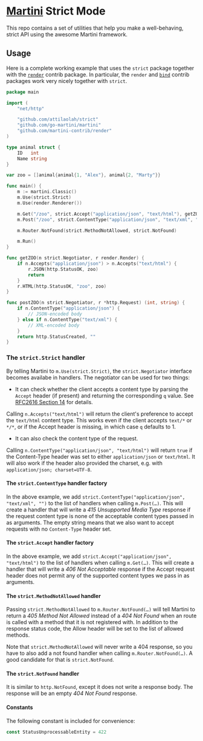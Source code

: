 # [Martini][1] Strict Mode


[1]: //github.com/go-martini/martini

This repo contains a set of utilities that help you make a well-behaving,
strict API using the awesome Martini framework.


## Usage

Here is a complete working example that uses the `strict` package together with
the [`render`][2] contrib package. In particular, the `render` and [`bind`][3]
contrib packages work very nicely together with `strict`.

[2]: https://github.com/martini-contrib/render
[3]: https://github.com/martini-contrib/bind

```go
package main

import (
	"net/http"

	"github.com/attilaolah/strict"
	"github.com/go-martini/martini"
	"github.com/martini-contrib/render"
)

type animal struct {
	ID   int
	Name string
}

var zoo = []animal{animal{1, "Alex"}, animal{2, "Marty"}}

func main() {
	m := martini.Classic()
	m.Use(strict.Strict)
	m.Use(render.Renderer())

	m.Get("/zoo", strict.Accept("application/json", "text/html"), getZOO)
	m.Post("/zoo", strict.ContentType("application/json", "text/xml", ""), postZOO)

	m.Router.NotFound(strict.MethodNotAllowed, strict.NotFound)

	m.Run()
}

func getZOO(n strict.Negotiator, r render.Render) {
	if n.Accepts("application/json") > n.Accepts("text/html") {
		r.JSON(http.StatusOK, zoo)
		return
	}
	r.HTML(http.StatusOK, "zoo", zoo)
}

func postZOO(n strict.Negotiator, r *http.Request) (int, string) {
	if n.ContentType("application/json") {
		// JSON-encoded body
	} else if n.ContentType("text/xml") {
		// XML-encoded body
	}
	return http.StatusCreated, ""
}
```


### The `strict.Strict` handler

By telling Martini to `m.Use(strict.Strict)`, the `strict.Negotiator` interface
becomes availabe in handlers. The negotiator can be used for two things:

* It can check whether the client accepts a content type by parsing the
  `Accept` header (if present) and returning the corresponding `q` value. See
  [RFC2616 Section 14][4] for details.

[4]: http://www.w3.org/Protocols/rfc2616/rfc2616-sec14.html

Calling `n.Accepts("text/html")` will return the client's preference to accept
the `text/html` content type. This works even if the client accepts `text/*` or
`*/*`, or if the Accept header is missing, in which case `q` defaults to 1.

* It can also check the content type of the request.

Calling `n.ContentType("application/json", "text/html")` will return `true` if
the Content-Type header was set to either `application/json` or `text/html`. It
will also work if the header also provided the charset, e.g. with
`application/json; charset=UTF-8`.


#### The `strict.ContentType` handler factory

In the above example, we add `strict.ContentType("application/json",
"text/xml", "")` to the list of handlers when calling `m.Post(…)`.
This will create a handler that will write a *415 Unsupported Media Type*
response if the request content type is none of the acceptable content types
passed in as arguments. The empty string means that we also want to accept
requests with no `Content-Type` header set.


#### The `strict.Accept` handler factory

In the above example, we add `strict.Accept("application/json", "text/html")`
to the list of handlers when calling `m.Get(…)`. This will create a handler
that will write a *406 Not Acceptable* response if the Accept request header
does not permit any of the supported content types we pass in as arguments.


#### The `strict.MethodNotAllowed` handler

Passing `strict.MethodNotAllowed` to `m.Router.NotFound(…)` will tell Martini
to return a *405 Method Not Allowed* instead of a *404 Not Found* when an route
is called with a method that it is not registered with. In addition to the
response status code, the Allow header will be set to the list of allowed
methods.

Note that `strict.MethodNotAllowed` will never write a 404 response, so you
have to also add a not found handler when calling `m.Router.NotFound(…)`.
A good candidate for that is `strict.NotFound`.


#### The `strict.NotFound` handler

It is similar to `http.NotFound`, except it does not write a response body. The
response will be an empty *404 Not Found* response.


#### Constants


The following constant is included for convenience:

```go
const StatusUnprocessableEntity = 422
```
